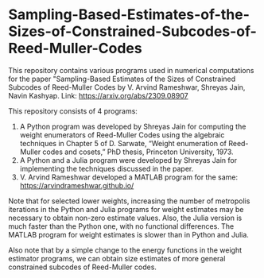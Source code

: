 # Sampling-Based-Estimates-of-the-Sizes-of-Constrained-Subcodes-of-Reed-Muller-Codes
This repository contains various programs used in numerical computations for the paper "Sampling-Based Estimates of the Sizes of Constrained Subcodes of Reed-Muller Codes by V. Arvind Rameshwar, Shreyas Jain, Navin Kashyap. Link: https://arxiv.org/abs/2309.08907 

This repository consists of 4 programs:

1) A Python program was developed by Shreyas Jain for computing the weight enumerators of Reed-Muller Codes using the algebraic techniques in Chapter 5 of D. Sarwate, “Weight enumeration of Reed-Muller codes and cosets,” PhD thesis, Princeton University, 1973.
2) A Python and a Julia program were developed by Shreyas Jain for implementing the techniques discussed in the paper.
3) V. Arvind Rameshwar developed a MATLAB program for the same: https://arvindrameshwar.github.io/

Note that for selected lower weights, increasing the number of metropolis iterations in the Python and Julia programs for weight estimates may be necessary to obtain non-zero estimate values. Also, the Julia version is much faster than the Python one, with no functional differences. The MATLAB program for weight estimates is slower than in Python and Julia.

Also note that by a simple change to the energy functions in the weight estimator programs, we can obtain size estimates of more general constrained subcodes of Reed-Muller codes.

